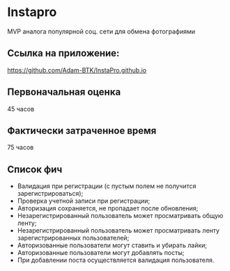 # Instapro

MVP аналога популярной соц. сети для обмена фотографиями

## Ссылка на приложение:

https://github.com/Adam-BTK/InstaPro.github.io

## Первоначальная оценка

45 часов

## Фактически затраченное время

75 часов

## Список фич

- Валидация при регистрации (с пустым полем не получится зарегистрироваться);
- Проверка учетной записи при регистрации;
- Авторизация сохраняется, не пропадает после обновления;
- Незарегистрированный пользователь может просматривать общую ленту; 
- Незарегистрированный пользователь может просматривать ленту зарегистрированных пользователей;
- Авторизованные пользователи могут ставить и убирать лайки;
- Авторизованные пользователи могут добавлять посты;
- При добавлении поста осуществляется валидация пользователя.

